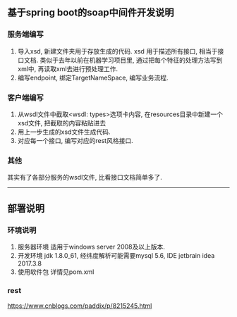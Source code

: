 ## 基于spring boot的soap中间件开发说明

### 服务端编写
1. 导入xsd, 新建文件夹用于存放生成的代码. xsd 用于描述所有接口, 相当于接口文档.
类似于去年以前在机器学习项目里, 通过把每个特征的处理方法写到xml中, 再读取xml去进行预处理工作.
2. 编写endpoint, 绑定TargetNameSpace, 编写业务流程.

### 客户端编写
1. 从wsdl文件中截取<wsdl: types>选项卡内容, 在resources目录中新建一个xsd文件, 把截取的内容粘贴进去
2. 用上一步生成的xsd文件生成代码.
3. 对应每一个接口, 编写对应的rest风格接口.

### 其他
其实有了各部分服务的wsdl文件, 比看接口文档简单多了.

---
## 部署说明
### 环境说明
1. 服务器环境  适用于windows server 2008及以上版本.
2. 开发环境  jdk 1.8.0_61, 经纬度解析可能需要mysql 5.6, IDE jetbrain idea 2017.3.8
3. 使用软件包 详情见pom.xml

### rest
https://www.cnblogs.com/paddix/p/8215245.html
